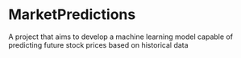 # MarketPredictions
A project that aims to develop a machine learning model capable of predicting future stock prices based on historical data
